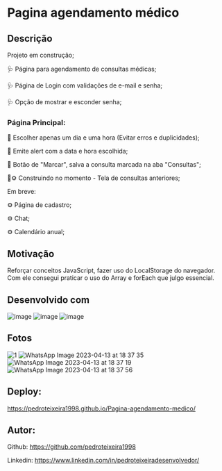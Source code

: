 # Pagina agendamento médico

## Descrição 

Projeto em construção;

🩺 Página para agendamento de consultas médicas;

🩺 Página de Login com validações de e-mail e senha;

🩺 Opção de mostrar e esconder senha;

### Página Principal:

💉 Escolher apenas um dia e uma hora (Evitar erros e duplicidades);

💉 Emite alert com a data e hora escolhida;

💉 Botão de "Marcar", salva a consulta marcada na aba "Consultas";

💉⚙️ Construindo no momento - Tela de consultas anteriores;

Em breve:

⚙️ Página de cadastro;

⚙️ Chat; 

⚙️ Calendário anual;

## Motivação

Reforçar conceitos JavaScript, fazer uso do LocalStorage do navegador. Com ele consegui praticar o uso do Array e forEach que julgo essencial. 

## Desenvolvido com

![image](https://user-images.githubusercontent.com/124098830/228688209-dddcd457-c70b-4673-9a37-094e14a0b09e.png)
![image](https://user-images.githubusercontent.com/124098830/228688219-325fcbc4-a36f-41e5-a60e-dafe0045e6e4.png)
![image](https://user-images.githubusercontent.com/124098830/228688228-296088c5-7637-4f55-acd4-dfd2606ce9f5.png)

## Fotos

![1](https://user-images.githubusercontent.com/124098830/230467770-12e76a3e-2b46-477e-912a-7bf394de1c60.jpeg)
![WhatsApp Image 2023-04-13 at 18 37 35](https://user-images.githubusercontent.com/124098830/231888709-37a5a3f6-3387-4aaf-b88b-3db113a53196.jpeg)
![WhatsApp Image 2023-04-13 at 18 37 19](https://user-images.githubusercontent.com/124098830/231888718-daed39e3-6747-4195-9742-d3e5e9c41c89.jpeg)
![WhatsApp Image 2023-04-13 at 18 37 56](https://user-images.githubusercontent.com/124098830/231888704-2654cffc-beaa-4f11-88c3-466cc523093b.jpeg)

## Deploy: 

https://pedroteixeira1998.github.io/Pagina-agendamento-medico/

## Autor:

Github: https://github.com/pedroteixeira1998

Linkedin: https://www.linkedin.com/in/pedroteixeiradesenvolvedor/
